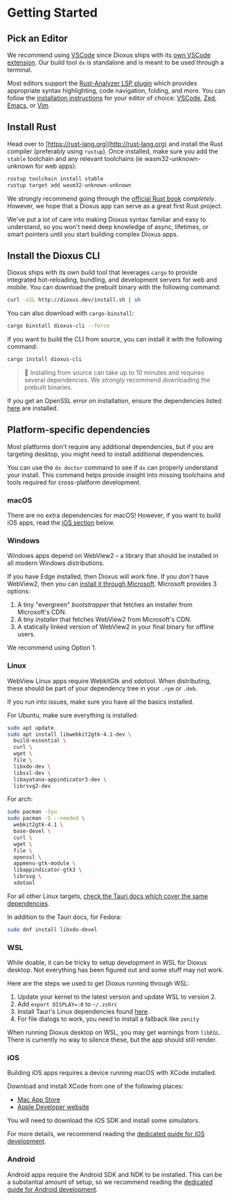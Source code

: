 # Getting Started

## Pick an Editor

We recommend using [VSCode](https://code.visualstudio.com) since Dioxus ships with its [own VSCode extension](https://marketplace.visualstudio.com/items?itemName=DioxusLabs.dioxus). Our build tool `dx` is standalone and is meant to be used through a terminal.

Most editors support the [Rust-Analyzer LSP plugin](https://rust-analyzer.github.io) which provides appropriate syntax highlighting, code navigation, folding, and more. You can follow the [installation instructions](https://rust-analyzer.github.io/manual.html#installation) for your editor of choice: [VSCode](https://rust-analyzer.github.io/manual.html#vs-code), [Zed](https://rust-analyzer.github.io/manual.html#zed), [Emacs](https://rust-analyzer.github.io/manual.html#emacs), or [Vim](https://rust-analyzer.github.io/manual.html#vimneovim).

## Install Rust

Head over to [https://rust-lang.org](http://rust-lang.org) and install the Rust compiler (preferably using `rustup`). Once installed, make sure you add the `stable` toolchain and any relevant toolchains (ie wasm32-unknown-unknown for web apps):

```sh
rustup toolchain install stable
rustup target add wasm32-unknown-unknown
```

We strongly recommend going through the [official Rust book](https://doc.rust-lang.org/book/ch01-00-getting-started.html) _completely_. However, we hope that a Dioxus app can serve as a great first Rust project.

We've put a lot of care into making Dioxus syntax familiar and easy to understand, so you won't need deep knowledge of async, lifetimes, or smart pointers until you start building complex Dioxus apps.


## Install the Dioxus CLI

Dioxus ships with its own build tool that leverages `cargo` to provide integrated hot-reloading, bundling, and development servers for web and mobile. You can download the prebuilt binary with the following command:

```sh
curl -sSL http://dioxus.dev/install.sh | sh
```

You can also download with `cargo-binstall`:

```sh
cargo binstall dioxus-cli --force
```

If you want to build the CLI from source, you can install it with the following command:

```sh
cargo install dioxus-cli
```

> 📣 Installing from source can take up to 10 minutes and requires several dependencies. We *strongly* recommend downloading the prebuilt binaries.

If you get an OpenSSL error on installation, ensure the dependencies listed [here](https://docs.rs/openssl/latest/openssl/#automatic) are installed.

## Platform-specific dependencies

Most platforms don't require any additional dependencies, but if you are targeting desktop, you might need to install additional dependencies.

You can use the `dx doctor` command to see if `dx` can properly understand your install. This command helps provide insight into missing toolchains and tools required for cross-platform development.

### macOS

There are no extra dependencies for macOS! However, if you want to build iOS apps, read the [iOS section](#ios) below.

### Windows

Windows apps depend on WebView2 – a library that should be installed in all modern Windows distributions.

If you have Edge installed, then Dioxus will work fine. If you _don't_ have WebView2, then you can [install it through Microsoft](https://developer.microsoft.com/en-us/microsoft-edge/webview2/). Microsoft provides 3 options:

1. A tiny "evergreen" _bootstrapper_ that fetches an installer from Microsoft's CDN.
2. A tiny _installer_ that fetches WebView2 from Microsoft's CDN.
3. A statically linked version of WebView2 in your final binary for offline users.

We recommend using Option 1.

### Linux

WebView Linux apps require WebkitGtk and xdotool. When distributing, these should be part of your dependency tree in your `.rpm` or `.deb`.

If you run into issues, make sure you have all the basics installed.

For Ubuntu, make sure everything is installed:

```sh
sudo apt update
sudo apt install libwebkit2gtk-4.1-dev \
  build-essential \
  curl \
  wget \
  file \
  libxdo-dev \
  libssl-dev \
  libayatana-appindicator3-dev \
  librsvg2-dev
```

For arch:
```sh
sudo pacman -Syu
sudo pacman -S --needed \
  webkit2gtk-4.1 \
  base-devel \
  curl \
  wget \
  file \
  openssl \
  appmenu-gtk-module \
  libappindicator-gtk3 \
  librsvg \
  xdotool
```

For all other Linux targets, [check the Tauri docs which cover the same dependencies](https://tauri.app/start/prerequisites/#linux).

In addition to the Tauri docs, for Fedora:
```sh
sudo dnf install libxdo-devel
```

### WSL

While doable, it can be tricky to setup development in WSL for Dioxus desktop. Not everything has been figured out and some stuff may not work.

Here are the steps we used to get Dioxus running through WSL:

1. Update your kernel to the latest version and update WSL to version 2.
2. Add `export DISPLAY=:0` to `~/.zshrc`
3. Install Tauri's Linux dependencies found [here](https://beta.tauri.app/start/prerequisites/).
4. For file dialogs to work, you need to install a fallback like `zenity`

When running Dioxus desktop on WSL, you may get warnings from `libEGL`. There is currently no way to silence these, but the app should still render.

### iOS

Building iOS apps requires a device running macOS with XCode installed.

Download and install XCode from one of the following places:
- [Mac App Store](https://apps.apple.com/gb/app/xcode/id497799835?mt=12)
- [Apple Developer website](https://developer.apple.com/xcode/resources/)

You will need to download the iOS SDK and install some simulators.

For more details, we recommend reading the [dedicated guide for iOS development](../guides/platforms/mobile.md).

### Android

Android apps require the Android SDK and NDK to be installed. This can be a substantial amount of setup, so we recommend reading the [dedicated guide for Android development](../guides/platforms/mobile.md).
